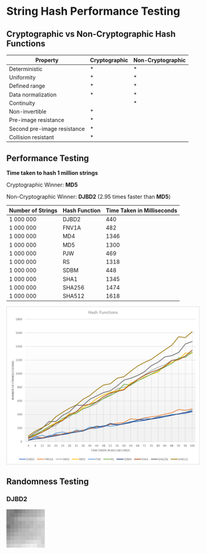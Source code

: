 # String Hash Performance Testing

## Cryptographic vs Non-Cryptographic Hash Functions

| Property                    | Cryptographic    | Non-Cryptographic |
| --------------------------- | ---------------- | ----------------- |
| Deterministic               | *                | *                 |
| Uniformity                  | *                | *                 |
| Defined range               | *                | *                 |
| Data normalization          | *                | *                 |
| Continuity                  |                  | *                 |
| Non-invertible              | *                |                   |
| Pre-image resistance        | *                |                   |
| Second pre-image resistance | *                |                   |
| Collision resistant         | *                |                   |

## Performance Testing

**Time taken to hash 1 million strings**

Cryptographic Winner: **MD5**

Non-Cryptographic Winner: **DJBD2** (2.95 times faster than **MD5**)

| Number of Strings | Hash Function | Time Taken in Milliseconds |
| ---------------- | ------------- | --------------------------- |
| 1 000 000        | DJBD2         | 440                         |
| 1 000 000        | FNV1A         | 482                         |
| 1 000 000        | MD4           | 1346                        |
| 1 000 000        | MD5           | 1300                        |
| 1 000 000        | PJW           | 469                         |
| 1 000 000        | RS            | 1318                        |
| 1 000 000        | SDBM          | 448                         |
| 1 000 000        | SHA1          | 1345                        |
| 1 000 000        | SHA256        | 1474                        |
| 1 000 000        | SHA512        | 1618                        |

![](https://github.com/barend-erasmus/string-hash-performance-testing/raw/master/images/hash-functions-chart.png)

## Randomness Testing

### DJBD2
![](https://github.com/barend-erasmus/string-hash-performance-testing/raw/master/randomness-images/DJBD2.png)